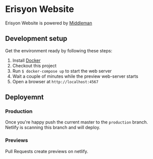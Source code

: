 # Erisyon Website

Erisyon Website is powered by [Middleman](http://middlemanapp.com/)

## Development setup

Get the environment ready by following these steps:

1. Install [Docker](https://docs.docker.com/get-started/#install-docker-desktop)
1. Checkout this project
1. Run `$ docker-compose up` to start the web server
1. Wait a couple of minutes while the preview web-server starts
1. Open a browser at `http://localhost:4567`


## Deployemnt

### Production

Once you're happy push the current master to the `production` branch. Netlify is scanning this
branch and will deploy.

### Previews

Pull Requests create previews on netlify.
